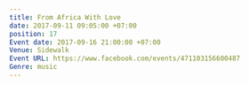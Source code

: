 ```yaml
---
title: From Africa With Love
date: 2017-09-11 09:05:00 +07:00
position: 17
Event date: 2017-09-16 21:00:00 +07:00
Venue: Sidewalk
Event URL: https://www.facebook.com/events/471103156600487
Genre: music
---
```


